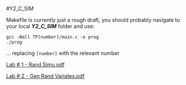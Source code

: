 #Y2_C_SIM

Makefile is currently just a rough draft, you should probably navigate to your local ***Y2_C_SIM*** folder and use:
```
gcc -Wall TP[number]/main.c -o prog
./prog
```
... replacing `[number]` with the relevant number

[Lab # 1 - Rand Simu.pdf](https://github.com/draialexis/Y2_C_SIM/files/7962296/Lab.1.-.Rand.Simu_220118_163928.pdf)

[Lab # 2 - Gen Rand Variates.pdf](https://github.com/draialexis/Y2_C_SIM/files/7962297/Lab.2.-.Gen.Rand.Variates_220125_163338.pdf)
